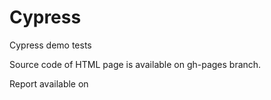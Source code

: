# Cypress
Cypress demo tests


Source code of HTML page is available on gh-pages branch.


Report available on

